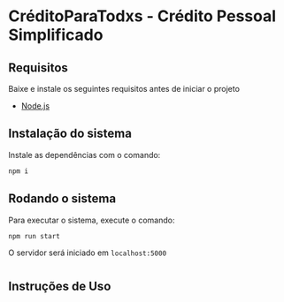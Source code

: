 # CréditoParaTodxs - Crédito Pessoal Simplificado

## Requisitos

Baixe e instale os seguintes requisitos antes de iniciar o projeto

- [Node.js](https://nodejs.org/en/download/)

## Instalação do sistema

Instale as dependências com o comando:

```bash
npm i
```

## Rodando o sistema

Para executar o sistema, execute o comando:

```bash
npm run start
```

O servidor será iniciado em `localhost:5000`

#

## Instruções de Uso
